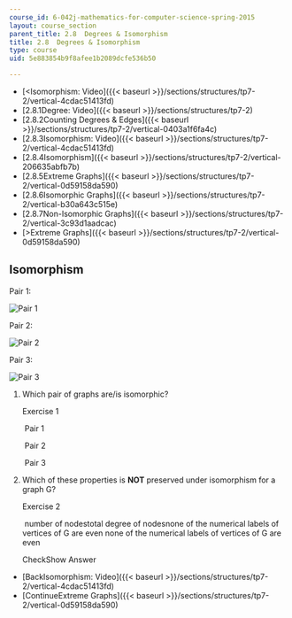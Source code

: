 ```yaml
---
course_id: 6-042j-mathematics-for-computer-science-spring-2015
layout: course_section
parent_title: 2.8  Degrees & Isomorphism
title: 2.8  Degrees & Isomorphism
type: course
uid: 5e883854b9f8afee1b2089dcfe536b50

---
```


*   [<Isomorphism: Video]({{< baseurl >}}/sections/structures/tp7-2/vertical-4cdac51413fd)
*   [2.8.1Degree: Video]({{< baseurl >}}/sections/structures/tp7-2)
*   [2.8.2Counting Degrees & Edges]({{< baseurl >}}/sections/structures/tp7-2/vertical-0403a1f6fa4c)
*   [2.8.3Isomorphism: Video]({{< baseurl >}}/sections/structures/tp7-2/vertical-4cdac51413fd)
*   [2.8.4Isomorphism]({{< baseurl >}}/sections/structures/tp7-2/vertical-206635abfb7b)
*   [2.8.5Extreme Graphs]({{< baseurl >}}/sections/structures/tp7-2/vertical-0d59158da590)
*   [2.8.6Isomorphic Graphs]({{< baseurl >}}/sections/structures/tp7-2/vertical-b30a643c515e)
*   [2.8.7Non-Isomorphic Graphs]({{< baseurl >}}/sections/structures/tp7-2/vertical-3c93d1aadcac)
*   [\>Extreme Graphs]({{< baseurl >}}/sections/structures/tp7-2/vertical-0d59158da590)

Isomorphism
-----------

  

Pair 1:

![Pair 1](/courses/electrical-engineering-and-computer-science/6-042j-mathematics-for-computer-science-spring-2015/structures/tp7-2/vertical-206635abfb7b/isomorphism_video_1.png)

Pair 2:

![Pair 2](/courses/electrical-engineering-and-computer-science/6-042j-mathematics-for-computer-science-spring-2015/structures/tp7-2/vertical-206635abfb7b/isomorphism_video_2.png)

Pair 3:

![Pair 3](/courses/electrical-engineering-and-computer-science/6-042j-mathematics-for-computer-science-spring-2015/structures/tp7-2/vertical-206635abfb7b/isomorphism_video_3.png)

1.  Which pair of graphs are/is isomorphic?
    
    Exercise 1
    
    &nbsp;Pair 1&nbsp;
    
    &nbsp;Pair 2&nbsp;
    
    &nbsp;Pair 3&nbsp;
    
  
3.  Which of these properties is **NOT** preserved under isomorphism for a graph G?
    
    Exercise 2
    
    &nbsp;number of nodestotal degree of nodesnone of the numerical labels of vertices of G are even none of the numerical labels of vertices of G are even&nbsp;
    
    CheckShow Answer
    

*   [BackIsomorphism: Video]({{< baseurl >}}/sections/structures/tp7-2/vertical-4cdac51413fd)
*   [ContinueExtreme Graphs]({{< baseurl >}}/sections/structures/tp7-2/vertical-0d59158da590)